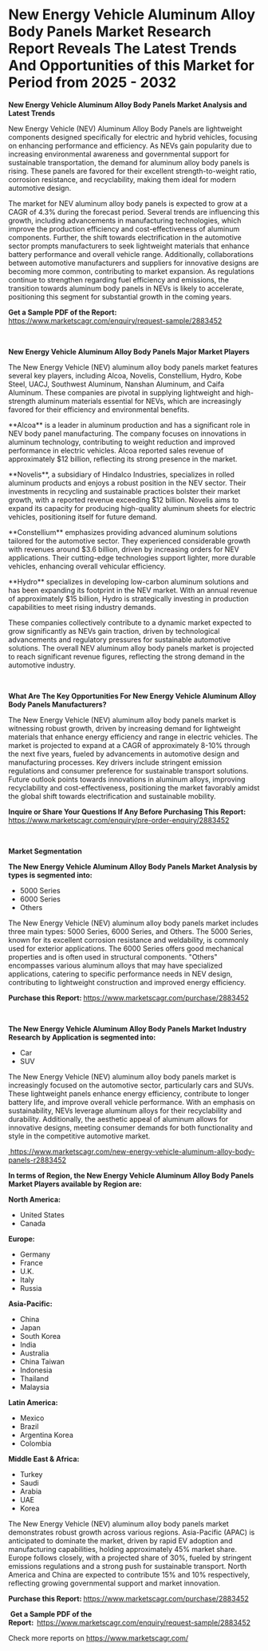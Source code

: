 <p><h1>New Energy Vehicle Aluminum Alloy Body Panels Market Research Report Reveals The Latest Trends And Opportunities of this Market for Period from 2025 - 2032</h1></p><p><strong>New Energy Vehicle Aluminum Alloy Body Panels Market Analysis and Latest Trends</strong></p>
<p><p>New Energy Vehicle (NEV) Aluminum Alloy Body Panels are lightweight components designed specifically for electric and hybrid vehicles, focusing on enhancing performance and efficiency. As NEVs gain popularity due to increasing environmental awareness and governmental support for sustainable transportation, the demand for aluminum alloy body panels is rising. These panels are favored for their excellent strength-to-weight ratio, corrosion resistance, and recyclability, making them ideal for modern automotive design.</p><p>The market for NEV aluminum alloy body panels is expected to grow at a CAGR of 4.3% during the forecast period. Several trends are influencing this growth, including advancements in manufacturing technologies, which improve the production efficiency and cost-effectiveness of aluminum components. Further, the shift towards electrification in the automotive sector prompts manufacturers to seek lightweight materials that enhance battery performance and overall vehicle range. Additionally, collaborations between automotive manufacturers and suppliers for innovative designs are becoming more common, contributing to market expansion. As regulations continue to strengthen regarding fuel efficiency and emissions, the transition towards aluminum body panels in NEVs is likely to accelerate, positioning this segment for substantial growth in the coming years.</p></p>
<p><strong>Get a Sample PDF of the Report:&nbsp;</strong> <a href="https://www.marketscagr.com/enquiry/request-sample/2883452?utm_campaign=2304&utm_medium=2&utm_source=Github&utm_content=ia&utm_term=13032025&utm_id=new-energy-vehicle-aluminum-alloy-body-panels">https://www.marketscagr.com/enquiry/request-sample/2883452</a></p>
<p>&nbsp;</p>
<p><strong>New Energy Vehicle Aluminum Alloy Body Panels Major Market Players</strong></p>
<p><p>The New Energy Vehicle (NEV) aluminum alloy body panels market features several key players, including Alcoa, Novelis, Constellium, Hydro, Kobe Steel, UACJ, Southwest Aluminum, Nanshan Aluminum, and Caifa Aluminum. These companies are pivotal in supplying lightweight and high-strength aluminum materials essential for NEVs, which are increasingly favored for their efficiency and environmental benefits.</p><p>**Alcoa** is a leader in aluminum production and has a significant role in NEV body panel manufacturing. The company focuses on innovations in aluminum technology, contributing to weight reduction and improved performance in electric vehicles. Alcoa reported sales revenue of approximately $12 billion, reflecting its strong presence in the market.</p><p>**Novelis**, a subsidiary of Hindalco Industries, specializes in rolled aluminum products and enjoys a robust position in the NEV sector. Their investments in recycling and sustainable practices bolster their market growth, with a reported revenue exceeding $12 billion. Novelis aims to expand its capacity for producing high-quality aluminum sheets for electric vehicles, positioning itself for future demand.</p><p>**Constellium** emphasizes providing advanced aluminum solutions tailored for the automotive sector. They experienced considerable growth with revenues around $3.6 billion, driven by increasing orders for NEV applications. Their cutting-edge technologies support lighter, more durable vehicles, enhancing overall vehicular efficiency.</p><p>**Hydro** specializes in developing low-carbon aluminum solutions and has been expanding its footprint in the NEV market. With an annual revenue of approximately $15 billion, Hydro is strategically investing in production capabilities to meet rising industry demands.</p><p>These companies collectively contribute to a dynamic market expected to grow significantly as NEVs gain traction, driven by technological advancements and regulatory pressures for sustainable automotive solutions. The overall NEV aluminum alloy body panels market is projected to reach significant revenue figures, reflecting the strong demand in the automotive industry.</p></p>
<p>&nbsp;</p>
<p><strong>What Are The Key Opportunities For New Energy Vehicle Aluminum Alloy Body Panels Manufacturers?</strong></p>
<p><p>The New Energy Vehicle (NEV) aluminum alloy body panels market is witnessing robust growth, driven by increasing demand for lightweight materials that enhance energy efficiency and range in electric vehicles. The market is projected to expand at a CAGR of approximately 8-10% through the next five years, fueled by advancements in automotive design and manufacturing processes. Key drivers include stringent emission regulations and consumer preference for sustainable transport solutions. Future outlook points towards innovations in aluminum alloys, improving recyclability and cost-effectiveness, positioning the market favorably amidst the global shift towards electrification and sustainable mobility.</p></p>
<p><strong>Inquire or Share Your Questions If Any Before Purchasing This Report:</strong> <a href="https://www.marketscagr.com/enquiry/pre-order-enquiry/2883452?utm_campaign=2304&utm_medium=2&utm_source=Github&utm_content=ia&utm_term=13032025&utm_id=new-energy-vehicle-aluminum-alloy-body-panels">https://www.marketscagr.com/enquiry/pre-order-enquiry/2883452</a></p>
<p>&nbsp;</p>
<p><strong>Market Segmentation</strong></p>
<p><strong>The New Energy Vehicle Aluminum Alloy Body Panels Market Analysis by types is segmented into:</strong></p>
<p><ul><li>5000 Series</li><li>6000 Series</li><li>Others</li></ul></p>
<p><p>The New Energy Vehicle (NEV) aluminum alloy body panels market includes three main types: 5000 Series, 6000 Series, and Others. The 5000 Series, known for its excellent corrosion resistance and weldability, is commonly used for exterior applications. The 6000 Series offers good mechanical properties and is often used in structural components. "Others" encompasses various aluminum alloys that may have specialized applications, catering to specific performance needs in NEV design, contributing to lightweight construction and improved energy efficiency.</p></p>
<p><strong>Purchase this Report:&nbsp;</strong><a href="https://www.marketscagr.com/purchase/2883452?utm_campaign=2304&utm_medium=2&utm_source=Github&utm_content=ia&utm_term=13032025&utm_id=new-energy-vehicle-aluminum-alloy-body-panels">https://www.marketscagr.com/purchase/2883452</a></p>
<p>&nbsp;</p>
<p><strong>The New Energy Vehicle Aluminum Alloy Body Panels Market Industry Research by Application is segmented into:</strong></p>
<p><ul><li>Car</li><li>SUV</li></ul></p>
<p><p>The New Energy Vehicle (NEV) aluminum alloy body panels market is increasingly focused on the automotive sector, particularly cars and SUVs. These lightweight panels enhance energy efficiency, contribute to longer battery life, and improve overall vehicle performance. With an emphasis on sustainability, NEVs leverage aluminum alloys for their recyclability and durability. Additionally, the aesthetic appeal of aluminum allows for innovative designs, meeting consumer demands for both functionality and style in the competitive automotive market.</p></p>
<p><a href="https://www.marketscagr.com/new-energy-vehicle-aluminum-alloy-body-panels-r2883452?utm_campaign=2304&utm_medium=2&utm_source=Github&utm_content=ia&utm_term=13032025&utm_id=new-energy-vehicle-aluminum-alloy-body-panels">&nbsp;https://www.marketscagr.com/new-energy-vehicle-aluminum-alloy-body-panels-r2883452</a></p>
<p><strong>In terms of Region, the New Energy Vehicle Aluminum Alloy Body Panels Market Players available by Region are:</strong></p>
<p>
    <p> <strong> North America: </strong>
        <ul>
            <li>United States</li>
            <li>Canada</li>
        </ul>
        </p> 
    <p> <strong> Europe: </strong>
        <ul>
            <li>Germany</li>
            <li>France</li>
            <li>U.K.</li>
            <li>Italy</li>
            <li>Russia</li>
        </ul>
        </p> 
    <p> <strong> Asia-Pacific: </strong>
        <ul>
            <li>China</li>
            <li>Japan</li>
            <li>South Korea</li>
            <li>India</li>
            <li>Australia</li>
            <li>China Taiwan</li>
            <li>Indonesia</li>
            <li>Thailand</li>
            <li>Malaysia</li>
        </ul>
        </p> 
    <p> <strong> Latin America: </strong>
        <ul>
            <li>Mexico</li>
            <li>Brazil</li>
            <li>Argentina Korea</li>
            <li>Colombia</li>
        </ul>
        </p> 
    <p> <strong> Middle East & Africa: </strong>
        <ul>
            <li>Turkey</li>
            <li>Saudi</li>
            <li>Arabia</li>
            <li>UAE</li>
            <li>Korea</li>
        </ul>
    </p>
    </p>
<p><p>The New Energy Vehicle (NEV) aluminum alloy body panels market demonstrates robust growth across various regions. Asia-Pacific (APAC) is anticipated to dominate the market, driven by rapid EV adoption and manufacturing capabilities, holding approximately 45% market share. Europe follows closely, with a projected share of 30%, fueled by stringent emissions regulations and a strong push for sustainable transport. North America and China are expected to contribute 15% and 10% respectively, reflecting growing governmental support and market innovation.</p></p>
<p><strong>Purchase this Report: </strong><a href="https://www.marketscagr.com/purchase/2883452?utm_campaign=2304&utm_medium=2&utm_source=Github&utm_content=ia&utm_term=13032025&utm_id=new-energy-vehicle-aluminum-alloy-body-panels">https://www.marketscagr.com/purchase/2883452</a></p>
<p>&nbsp;<strong>Get a Sample PDF of the Report:&nbsp;&nbsp;</strong><a href="https://www.marketscagr.com/enquiry/request-sample/2883452?utm_campaign=2304&utm_medium=2&utm_source=Github&utm_content=ia&utm_term=13032025&utm_id=new-energy-vehicle-aluminum-alloy-body-panels">https://www.marketscagr.com/enquiry/request-sample/2883452</a></p>
<p><strong></strong></p>
<p>Check more reports on <a href="https://www.marketscagr.com/?utm_campaign=2304&utm_medium=2&utm_source=Github&utm_content=ia&utm_term=13032025&utm_id=new-energy-vehicle-aluminum-alloy-body-panels">https://www.marketscagr.com/</a></p>